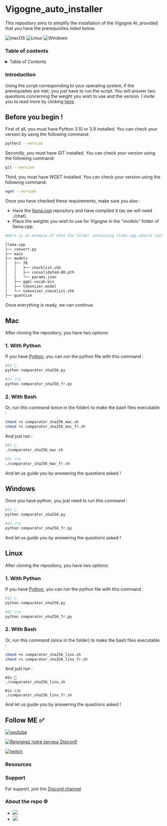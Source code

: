 # Vigogne_auto_installer

This repository aims to simplify the installation of the Vigogne AI, provided that you have the prerequisites listed below.

![macOS](https://img.shields.io/badge/-macOS-%23999999?style=flat-square&logo=macos&logoColor=white) 
![Linux](https://img.shields.io/badge/-Linux-%23FCC624?style=flat-square&logo=linux&logoColor=white)
![Windows](https://img.shields.io/badge/-Windows-%230078D6?style=flat-square&logo=windows&logoColor=white)

### Table of contents

<details>
  <summary>Table of Contents</summary>
  <ol>
    <li>
      <a href="#how-does-it-work-">Introduction</a>
    </li>
    <li>
      <a href="#get-started-">Get started 🚀</a>
      <ul>
        <li><a href="#mac">Mac</a></li>
        <li><a href="#windows">Windows</a></li>
        <li><a href="#linux">Linux</a></li>
      </ul>
    </li>
    <li><a href="#follow-me-">Follow ME ✅</a></li>
    <li><a href="#support">Support</a></li>
    <li><a href="#about-the-repo-">About the repo ⚙️</a></li>
  </ol>
</details>

### Introduction

Using the script corresponding to your operating system, if the prerequisites are met, you just have to run the script. You will answer two questions concerning the weight you wish to use and the version. I invite you to read more by clicking [here](https://github.com/bofenghuang/vigogne/blob/main/vigogne/model/README.md).

## Before you begin !

First of all, you must have Python 3.10 or 3.9 installed. You can check your version by using the following command:

```bash
python3 --version
```

Secondly, you must have GIT installed. You can check your version using the following command:

```bash
git --version
```

Third, you must have WGET installed. You can check your version using the following command:

```bash
wget --version
```

Once you have checked these requirements, make sure you also :

- Have the [llama.cpp](https://github.com/ggerganov/llama.cpp) repository and have compiled it (as we will need ./chat).
- Place the weights you wish to use for Vigogne in the "models" folder of llama.cpp.

```bash
#Here is an example of what the folder containing llama.cpp should look like (showing only the most important files)

llama.cpp
├── convert.py
├── main
├── models
│   ├── 7B
│   │   ├── checklist.chk
│   │   ├── consolidated.00.pth
│   │   └── params.json
│   ├── ggml-vocab.bin
│   ├── tokenizer.model
│   └── tokenizer_checklist.chk
├── quantize

```

Once everything is ready, we can continue.


## Mac

After cloning the repository, you have two options:

### 1. With Python

If you have [Python](https://www.python.org/downloads/release/python-31011/), you can run the python file with this command : 

```bash
#In 🏴󠁧󠁢󠁥󠁮󠁧󠁿
python comparator_sha256.py

#In 🇫🇷
python comparator_sha256_fr.py
```

### 2. With Bash

Or, run this command (once in the folder) to make the bash files executable :

```bash
chmod +x comparator_sha256_mac.sh
chmod +x comparator_sha256_mac_fr.sh
```

And just run : 

```bash
#In 🏴󠁧󠁢󠁥󠁮󠁧󠁿
./comparator_sha256_mac.sh

#In 🇫🇷
./comparator_sha256_mac_fr.sh
```

And let us guide you by answering the questions asked !

## Windows

Once you have python, you just need to run this command :  

```bash
#In 🏴󠁧󠁢󠁥󠁮󠁧󠁿
python comparator_sha256.py

#In 🇫🇷
python comparator_sha256_fr.py
```

And let us guide you by answering the questions asked !

## Linux

After cloning the repository, you have two options:

### 1. With Python

If you have [Python](https://doc.ubuntu-fr.org/python#installation), you can run the python file with this command : 

```bash
#In 🏴󠁧󠁢󠁥󠁮󠁧󠁿
python comparator_sha256.py

#In 🇫🇷
python comparator_sha256_fr.py
```

### 2. With Bash

Or, run this command (once in the folder) to make the bash files executable :

```bash
chmod +x comparator_sha256_linx.sh
chmod +x comparator_sha256_linx_fr.sh
```

And just run : 

```
#In 🏴󠁧󠁢󠁥󠁮󠁧󠁿
./comparator_sha256_linx.sh

#in 🇫🇷
./comparator_sha256_linx_fr.sh
```

And let us guide you by answering the questions asked ! 


## Follow ME ✅

[![youtube](https://img.shields.io/youtube/channel/subscribers/UC5XJLz-Gnv8_T61wMXu-K-A?label=PereConteur&style=social)](https://www.youtube.com/channel/UC5XJLz-Gnv8_T61wMXu-K-A)

[![Rejoignez notre serveur Discord!](https://img.shields.io/badge/Discord-Join%20our%20server-blue?style=for-the-badge&logo=discord)](https://discord.gg/xY63gyVfaR)


[![twitch](https://img.shields.io/twitch/status/pereconteur?label=PereConteur&style=social)](https://www.twitch.tv/pereconteur)

### Resources



### Support

For support, join the [Discord channel](https://discord.gg/xY63gyVfaR)

### About the repo ⚙️

 - ![](https://img.shields.io/github/repo-size/pereconteur/Vigogne_auto_installer)
 - ![](https://img.shields.io/github/last-commit/pereconteur/Vigogne_auto_installer)

